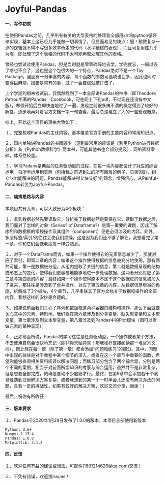 # Joyful-Pandas


#### 一、写作初衷

在使用Pandas之前，几乎所有有关的大型表格的处理我全部用xlrt和python循环来实现，基本上这已经几乎能做一切事情了，但显而易见的缺点：慢！稍微复杂一点的逻辑就不得不写很多效率奇差的代码（水平糟糕的表现），而且可复用性几乎为零，即处理了这个表格的代码不太可能再取处理其他的表格。

曾经也尝试过使用Pandas，但是当时就是零零碎碎地去学，学完就忘，一周过去了啥也不会了，这也是这个包很大的一个特点，Pandas绝对不是一个Toy Package，里面有十分丰富的内容，每个函数的参数可选项也巨多，因此也同时变得巨麻烦，报错是常有的事，过了一会自信就被打击了。

上个学期的期末考试前，我偶然找到了一本全部讲Pandas的神书（即Theodore Petrou所著的Pandas　Cookbook，可在网上下到pdf，不过现在还没有中文版），寒假开始后立即快速地过了一遍，发现之前很多搞不清的概念得到了较好的解答，逐步地再对着官方文档一字一句查看，最后总是建立了大的一些宏观概念。

综上，开始这个项目的理由大致如下：

１、完整梳理Pandas的主线内容，基本覆盖官方手册的主要内容和常用知识点。

２、国内单独讲Pandas的书籍较少（见到最常用的应该是《利用Python进行数据分析》和《Python数据科学》两本书，可能其他书也会部分提及），网络资料零碎，体系性较差。

３、学习Padans是典型的任务驱动型的过程，在每一块内容都设计了对应的综合运用，将所学运用到实际（包括我之前遇到过的所有困难的例子，见第9章），树立”xlrt能解决的问题，Pandas能解决得又快又好“的观念，增强信心，从Painful-Pandas转变为Joyful-Pandas。

#### 二、编排思路与内容

本项目共有九章，可以大致分为4个板块：

１、拿到数据必然先要读取它，分析完了数据必然是要保存它，读取了数据之后，我们面对了怎样的对象（Series? of Dataframe?）是第一重要的课题，因此了解序列和数据框的常规操作及其组件（component）便是必须涉及的内容。此外，多层标签/索引/列往往会使我们烦躁，这是因为我们还不够了解它，我想看完了第一章，你和它们会像老朋友一样受熟悉。

２、对于一个DataFrame而言，如果一个操作使得它的元素信息减少了，那就对应了索引，即第二章的内容；如果这个操作使得数据的信息被充分地使用，那有两种可能，第一是数据被分组，从组内提取了关键的信息，第二就是数据呈现的结构或形态上的变化，使得我们更容易地能够地进一步处理数据，这两者分别对应了第三章与第四章的内容；最终如果一个操作使得原本不属于这个数据框的信息被加入了进来，那往往是涉及到了合并操作，对应了第五章的内容。从数据信息增减的角度，拆解成了3个板块，4个章节，几乎串联其了官方文档关于数据框操作的全部内容，我想这样的安排是合适的。

３、如果说前面我们关心了序列和数据框这两种容器的结构和操作，那么下面就要关心其中的元素，特别地，我们将在第六章涉及到分类变量、缺失型变量和文本型变量，第七章涉及到文本型变量，第八章涉及到Pandas中的Plot模块（图可以看做元素的某种呈现）。

４、正如前面所说，Pandas的学习往往是任务驱动型，一个操作或者某个方法，不去使用自然会很快地忘记（除非你天赋异禀！那我推荐直接阅读那一堆官方文档），因此我在每一章（除了第一章）都会添加“问题和练习”的部分。其中，问题中出现的往往是对于教程中某个细节的深入，或者在这一个章节中重要的函数，希望你能够查阅相关资料阅读以解决问题；而练习部分包含了两个综合题，分别是两个不同的案例，相当于对前面所学知识的考察与综合运用，虽然并不是非常复杂，但是想要全部完成，的确是要动不少脑筋才行。最终，在第9章中会添加若干个我曾经遇到过但解决方案复杂，或者我想到的某一个一时半会儿还没有解决办法的问题，具有一定的挑战性，如果有较好的解决方案，欢迎交流分享，谢谢：）

最后，祝你有所收获！

#### 三、版本要求

１、Pandas于2020年1月29日发布了1.0.0的版本，本项目全部使用新版本

```
Python: 3.6+
Numpy: 1.17.4
Pandas: 1.0.0
Matplotlib: 3.1.2
```

#### 四、反馈

１、欢迎任何有益的建议或想法，可邮件(1801214626@qq.com)交流！

２、不免有错误，欢迎提Issues！
